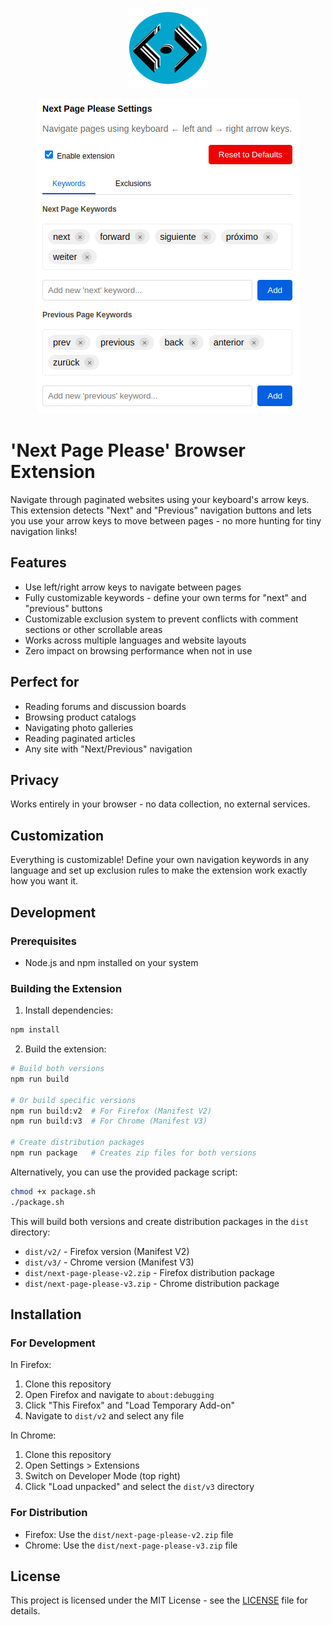 <p align="center">
  <img src="icons/icon-128.png" alt="Extension Logo">
</p>

<p align="center">
  <img src="screenshots/image.png" alt="Extension Configuration Screenshot">
</p>

# 'Next Page Please' Browser Extension

Navigate through paginated websites using your keyboard's arrow keys. This extension detects "Next" and "Previous" navigation buttons and lets you use your arrow keys to move between pages - no more hunting for tiny navigation links!

## Features

- Use left/right arrow keys to navigate between pages
- Fully customizable keywords - define your own terms for "next" and "previous" buttons
- Customizable exclusion system to prevent conflicts with comment sections or other scrollable areas
- Works across multiple languages and website layouts
- Zero impact on browsing performance when not in use

## Perfect for

- Reading forums and discussion boards
- Browsing product catalogs
- Navigating photo galleries
- Reading paginated articles
- Any site with "Next/Previous" navigation

## Privacy

Works entirely in your browser - no data collection, no external services.

## Customization

Everything is customizable! Define your own navigation keywords in any language and set up exclusion rules to make the extension work exactly how you want it.

## Development

### Prerequisites
- Node.js and npm installed on your system

### Building the Extension

1. Install dependencies:
```bash
npm install
```

2. Build the extension:
```bash
# Build both versions
npm run build

# Or build specific versions
npm run build:v2  # For Firefox (Manifest V2)
npm run build:v3  # For Chrome (Manifest V3)

# Create distribution packages
npm run package   # Creates zip files for both versions
```

Alternatively, you can use the provided package script:
```bash
chmod +x package.sh
./package.sh
```

This will build both versions and create distribution packages in the `dist` directory:
- `dist/v2/` - Firefox version (Manifest V2)
- `dist/v3/` - Chrome version (Manifest V3)
- `dist/next-page-please-v2.zip` - Firefox distribution package
- `dist/next-page-please-v3.zip` - Chrome distribution package

## Installation

### For Development

In Firefox:
1. Clone this repository
2. Open Firefox and navigate to `about:debugging`
3. Click "This Firefox" and "Load Temporary Add-on"
4. Navigate to `dist/v2` and select any file

In Chrome:
1. Clone this repository
2. Open Settings > Extensions
3. Switch on Developer Mode (top right)
4. Click "Load unpacked" and select the `dist/v3` directory

### For Distribution

- Firefox: Use the `dist/next-page-please-v2.zip` file
- Chrome: Use the `dist/next-page-please-v3.zip` file

## License

This project is licensed under the MIT License - see the [LICENSE](LICENSE) file for details.